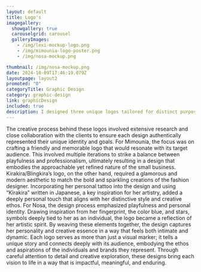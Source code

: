 ```yaml
---
layout: default
title: Logo's
imagegallery:
  showgallery: true
  carouselgrid: carousel
  galleryImages:
    - /img/lexi-mockup-logo.png
    - /img/mimounia-logo-poster.png
    - /img/nosa-mockup.png

thumbnail: /img/nosa-mockup.png
date: 2024-10-09T17:46:19.079Z
layoutpage: layout2
promoted: "0"
categoryTitle: Graphic Design
category: graphic-design
link: graphicDesign
included: true
description: I designed three unique logos tailored for distinct purposes; a small business (Mimounia), a fashion designer (Kirakira/Blingkira), and an artist (Nosa). Each logo represents a deep exploration of brand identity, incorporating the essence and personality of the client.
---
```

The creative process behind these logos involved extensive research and close collaboration with the clients to ensure each design authentically represented their unique identity and goals. 
For Mimounia, the focus was on crafting a friendly and memorable logo that would resonate with its target audience. This involved multiple iterations to strike a balance between playfulness and professionalism, ultimately resulting in a design that embodies the approachable yet refined nature of the small business. 
Kirakira/Blingkira’s logo, on the other hand, required a glamorous and modern aesthetic to match the bold and sparkling creations of the fashion designer. Incorporating her personal tattoo into the design and using “Kirakira” written in Japanese, a key inspiration for her artistry, added a deeply personal touch that aligns with her distinctive style and creative ethos.
For Nosa, the design process emphasized playfulness and personal identity. Drawing inspiration from her fingerprint, the color blue, and stars, symbols deeply tied to her as an individual, the logo became a reflection of her artistic spirit. By weaving these elements together, the design captures her personality and creative essence in a way that feels both intimate and dynamic. 
Each logo serves as more than just a visual marker; it tells a unique story and connects deeply with its audience, embodying the ethos and aspirations of the individuals and brands they represent. Through careful attention to detail and creative exploration, these designs bring each vision to life in a way that is impactful, meaningful, and enduring.